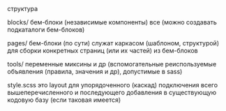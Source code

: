структура

  blocks/
    бем-блоки (независимые компоненты)
    все (можно создавать подкаталоги бем-блоков)
  
  pages/
    бем-блоки (по сути)
    служат каркасом (шаблоном, структурой) для сборки конкретных страниц (или их частей) из бем-блоков

  tools/
    переменные
    миксины
    и др
    (вспомогательные реиспользуемые объявления (правила, значения и др), допустимые в sass)

  style.scss
    это layout
      для упорядоченного (каскад) подключения всего вышеперечисленного
      и последующего добавления в существующую кодовую базу (если таковая имеется)
